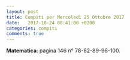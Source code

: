```yaml
---
layout: post
title: Compiti per Mercoledì 25 Ottobre 2017
date:   2017-10-24 08:41:00 +0200
categories: compiti
comments: true
--- 
```


**Matematica**: pagina 146 n° 78-82-89-96-100.

